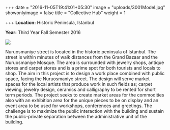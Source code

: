 +++
date = "2016-11-05T19:41:01+05:30"
image = "uploads/3001Model.jpg"
showonlyimage = false
title = "Collective Hub"
weight = 1

+++
**Location:** Historic Peninsula, Istanbul

**Year:** Third Year Fall Semester 2016

<!--more-->

![](/portfolio/uploads/3001Model.jpg)

Nuruosmaniye street is located in the historic peninsula of Istanbul. The street is within minutes of walk distances from the Grand Bazaar and the Nuruosmaniye Mosque. The area is surrounded with jewelry shops, antique stores and carpet stores and is a prime spot for both tourists and locals to shop. The aim in this project is to design a work place combined with public space, facing the Nuruosmaniye street. The design will serve market spaces for the local artists that produce work in such fields as; carpet viewing, jewelry design, ceramics and calligraphy to be rented for short term periods. The project seeks to create market areas for the commodities also with an exhibition area for the unique pieces to be on display and an event area to be used for workshops, conferences and greetings. The challenge is to maximize the public interaction with the building and sustain the public-private separation between the administrative unit of the building.